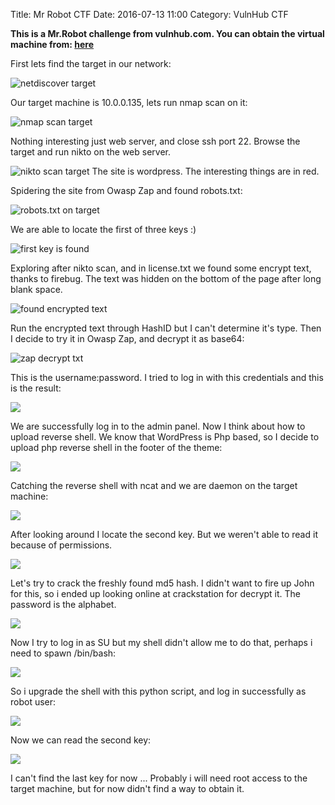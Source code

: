 Title: Mr Robot CTF
Date: 2016-07-13 11:00
Category: VulnHub CTF


**This is a Mr.Robot challenge from vulnhub.com. You can obtain the virtual machine from:
[here](https://www.vulnhub.com/entry/mr-robot-1,151/)**

First lets find the target in our network:

![netdiscover target](images/1_netdiscover.png)

Our target machine is 10.0.0.135, lets run nmap scan on it:

![nmap scan target](images/2_nmap.png)

Nothing interesting just web server, and close ssh port 22.
Browse the target and run nikto on the web server.

![nikto scan target](images/3_nikto.png)
The site is wordpress. The interesting things are in red.

Spidering the site from Owasp Zap and found robots.txt:

![robots.txt on target](images/4_robots_txt.png)

We are able to locate the first of three keys :)

![first key is found](images/5_first_key.png)

Exploring after nikto scan, and in license.txt we found some encrypt text,
thanks to firebug. The text was hidden on the bottom of the page after long
blank space.

![found encrypted text](images/6_license_txt_key.png)

Run the encrypted text through HashID but I can't determine it's type. Then I 
decide to try it in Owasp Zap, and decrypt it as base64:

![zap decrypt txt](images/7_zap_decode_hash.png)

This is the username:password. I tried to log in with this credentials and
this is the result:

![](images/8_in_the_wp.png)

We are successfully log in to the admin panel. Now I think about how to upload
reverse shell. We know that WordPress is Php based, so I decide to upload php
reverse shell in the footer of the theme:

![](images/9_upload_shell.png)

Catching the reverse shell with ncat and we are daemon on the target machine:

![](images/10_catch_reverse_shell.png)

After looking around I locate the second key. But we weren't able to read it
because of permissions.

![](images/11_locate_second_key.png)

Let's try to crack the freshly found md5 hash. I didn't want to fire up John
for this, so i ended up looking online at crackstation for decrypt it. The
    password is the alphabet.

![](images/12_crack_md5.png)

Now I try to log in as SU but my shell didn't allow me to do that, perhaps i
need to spawn /bin/bash:

![](images/13_cant_su.png)

So i upgrade the shell with this python script, and log in successfully as
robot user:

![](images/14_upgrade_shell_with_py.png)

Now we can read the second key:

![](images/15_key2found.png)

I can't find the last key for now ... Probably i will need root access to the
target machine, but for now didn't find a way to obtain it.
